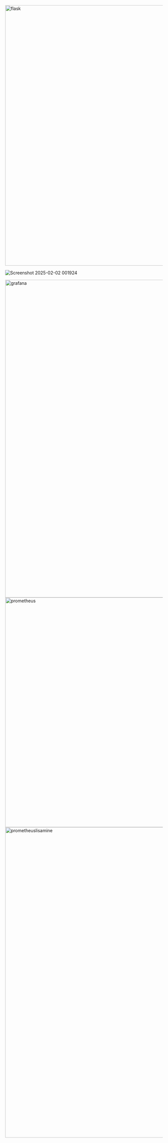 <img width="830" alt="flask" src="https://github.com/user-attachments/assets/9b27e751-3535-477e-b405-f8e530c4d7e3" />

![Screenshot 2025-02-02 001924](https://github.com/user-attachments/assets/3f520190-c2db-4a43-a259-c045ff595c3c)


<img width="1012" alt="grafana" src="https://github.com/user-attachments/assets/6750139b-7045-47dc-b965-8e1b74c4f418" />
<img width="732" alt="prometheus" src="https://github.com/user-attachments/assets/5817ca07-ceaa-4844-b579-0387105e4229" />
<img width="989" alt="prometheuslisamine" src="https://github.com/user-attachments/assets/21b04ea5-6386-4952-baf7-8673529450d6" />
